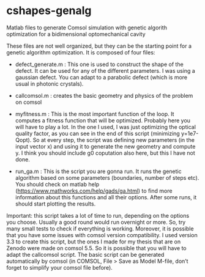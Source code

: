 # cshapes-genalg
Matlab files to generate Comsol simulation with genetic algorith optimization for a bidimensional optomechanical cavity

These files are not well organized, but they can be the starting point for a genetic algorithm optimization. It is composed of four files:

- defect_generate.m : This one is used to construct the shape of the defect. It can be used for any of the different parameters. I was using a gaussian defect. You can adapt to a parabolic defect (which is more usual in photonic crystals). 

- callcomsol.m : creates the basic geometry and physics of the problem on comsol

- myfitness.m : This is the most important function of the loop. It computes a fitness function that will be optimized. Probably here you will have to play a lot. In the one I used, I was just optimizing the optical quality factor, as you can see in the end of this script (minimizing y=1e7-Qopt). So at every step, the script was defining new parameters (in the input vector x) and using it to generate the new geometry and compute y. I think you should include g0 coputation also here, but this I have not done.

- run_ga.m :  This is the script you are gonna run. It runs the genetic algorithm based on some parameters (boundaries, number of steps etc). You should check on matlab help (https://www.mathworks.com/help/gads/ga.html) to find more information about this functions and all their options. After some runs, it should start plotting the results. 

Important: this script takes a lot of time to run, depending on the options you choose. Usually a good round would run overnight or more. So, try many small tests to check if everything is working. Moreover, it is possible that you have some issues with comsol version compatibility. I used version 3.3 to create this script, but the ones I made for my thesis that are on Zenodo were made on comsol 5.5. So it is possible that you will have to adapt the callcomsol script. The basic script can be generated automatically by comsol (in COMSOL, File > Save as Model M-file, don’t forget to simplify your comsol file before).  
